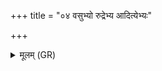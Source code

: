 +++
title = "०४ वसुभ्यो रुद्रेभ्य आदित्येभ्यः"

+++
<details><summary>मूलम् (GR)</summary>

वसुभ्यो रुद्रेभ्य आदित्येभ्यः साध्येभ्य आप्त्येभ्यो ऽमुम् (…) ॥ +++(see 17.21.5b)+++
</details>